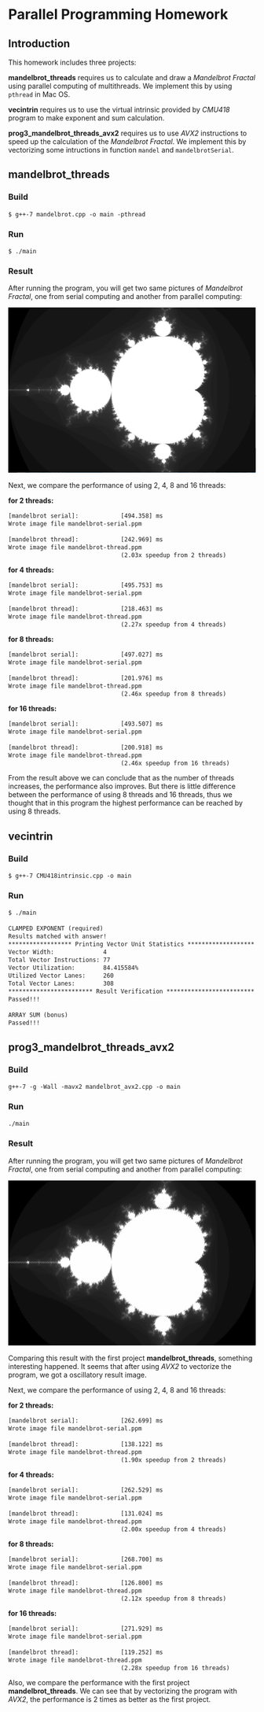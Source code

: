 # Parallel Programming Homework

## Introduction

This homework includes three projects:

**mandelbrot_threads** requires us to calculate and draw a *Mandelbrot Fractal* using parallel computing of multithreads. We implement this by using `pthread` in Mac OS.

**vecintrin** requires us to use the virtual intrinsic provided by *CMU418* program to make exponent and sum calculation.

**prog3\_mandelbrot\_threads\_avx2** requires us to use *AVX2* instructions to speed up the calculation of the *Mandelbrot Fractal*. We implement this by vectorizing some intructions in function `mandel` and `mandelbrotSerial`.

## mandelbrot_threads

### Build

```shell
$ g++-7 mandelbrot.cpp -o main -pthread
```

### Run

```shell
$ ./main
```

### Result

After running the program, you will get two same pictures of *Mandelbrot Fractal*, one from serial computing and another from parallel computing:

![result](prog1_mandelbrot_threads/result_images/result.png)

Next, we compare the performance of using 2, 4, 8 and 16 threads:

**for 2 threads:**

```shell
[mandelbrot serial]:            [494.358] ms
Wrote image file mandelbrot-serial.ppm

[mandelbrot thread]:            [242.969] ms
Wrote image file mandelbrot-thread.ppm
                                (2.03x speedup from 2 threads)
```

**for 4 threads:**

```
[mandelbrot serial]:            [495.753] ms
Wrote image file mandelbrot-serial.ppm

[mandelbrot thread]:            [218.463] ms
Wrote image file mandelbrot-thread.ppm
                                (2.27x speedup from 4 threads)
```

**for 8 threads:**

```
[mandelbrot serial]:            [497.027] ms
Wrote image file mandelbrot-serial.ppm

[mandelbrot thread]:            [201.976] ms
Wrote image file mandelbrot-thread.ppm
                                (2.46x speedup from 8 threads)
```

**for 16 threads:**

```
[mandelbrot serial]:            [493.507] ms
Wrote image file mandelbrot-serial.ppm

[mandelbrot thread]:            [200.918] ms
Wrote image file mandelbrot-thread.ppm
                                (2.46x speedup from 16 threads)
```

From the result above we can conclude that as the number of threads increases, the performance also improves. But there is little difference between the performance of using 8 threads and 16 threads, thus we thought that in this program the highest performance can be reached by using 8 threads.

## vecintrin

### Build

```shell
$ g++-7 CMU418intrinsic.cpp -o main
```

### Run

```shell
$ ./main

CLAMPED EXPONENT (required)
Results matched with answer!
****************** Printing Vector Unit Statistics *******************
Vector Width:              4
Total Vector Instructions: 77
Vector Utilization:        84.415584%
Utilized Vector Lanes:     260
Total Vector Lanes:        308
************************ Result Verification *************************
Passed!!!

ARRAY SUM (bonus)
Passed!!!
```

## prog3\_mandelbrot\_threads\_avx2

### Build

```shell
g++-7 -g -Wall -mavx2 mandelbrot_avx2.cpp -o main
```

### Run

```shell
./main
```

### Result

After running the program, you will get two same pictures of *Mandelbrot Fractal*, one from serial computing and another from parallel computing:

![result](prog3_mandelbrot_threads_avx2/result_images/result.png)

Comparing this result with the first project **mandelbrot_threads**, something interesting happened. It seems that after using *AVX2* to vectorize the program, we got a oscillatory result image.

Next, we compare the performance of using 2, 4, 8 and 16 threads:

**for 2 threads:**

```shell
[mandelbrot serial]:            [262.699] ms
Wrote image file mandelbrot-serial.ppm

[mandelbrot thread]:            [138.122] ms
Wrote image file mandelbrot-thread.ppm
                                (1.90x speedup from 2 threads)
```

**for 4 threads:**

```
[mandelbrot serial]:            [262.529] ms
Wrote image file mandelbrot-serial.ppm

[mandelbrot thread]:            [131.024] ms
Wrote image file mandelbrot-thread.ppm
                                (2.00x speedup from 4 threads)
```

**for 8 threads:**

```
[mandelbrot serial]:            [268.700] ms
Wrote image file mandelbrot-serial.ppm

[mandelbrot thread]:            [126.800] ms
Wrote image file mandelbrot-thread.ppm
                                (2.12x speedup from 8 threads)
```

**for 16 threads:**

```
[mandelbrot serial]:            [271.929] ms
Wrote image file mandelbrot-serial.ppm

[mandelbrot thread]:            [119.252] ms
Wrote image file mandelbrot-thread.ppm
                                (2.28x speedup from 16 threads)
```

Also, we compare the performance with the first project **mandelbrot_threads**. We can see that by vectorizing the program with *AVX2*, the performance is 2 times as better as the first project.